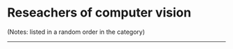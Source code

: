 Reseachers of computer vision
=============================
(Notes: listed in a random order in the category)
***



 
